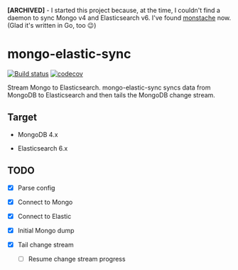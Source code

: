 **[ARCHIVED]** - I started this project because, at the time, I couldn't find a daemon to sync Mongo v4 and Elasticsearch v6. I've found [monstache](https://github.com/rwynn/monstache) now. (Glad it's written in Go, too 😉)

# mongo-elastic-sync

[![Build status](https://github.com/chidiwilliams/mongo-elastic-sync/workflows/Build/badge.svg)](https://github.com/chidiwilliams/mongo-elastic-sync/actions?query=workflow%3ABuild) [![codecov](https://codecov.io/gh/chidiwilliams/mongo-elastic-sync/branch/master/graph/badge.svg)](https://codecov.io/gh/chidiwilliams/mongo-elastic-sync)

Stream Mongo to Elasticsearch. mongo-elastic-sync syncs data from MongoDB to Elasticsearch and then tails the MongoDB change stream.

## Target

- MongoDB 4.x

- Elasticsearch 6.x

## TODO

- [x] Parse config

- [x] Connect to Mongo

- [x] Connect to Elastic

- [x] Initial Mongo dump

- [x] Tail change stream

  - [ ] Resume change stream progress
